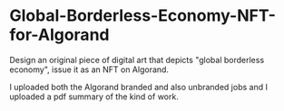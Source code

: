 # Global-Borderless-Economy-NFT-for-Algorand
Design an original piece of digital art that depicts "global borderless economy", issue it as an NFT on Algorand.


I uploaded both the Algorand branded and also unbranded jobs and I uploaded a pdf summary of the kind of work.
